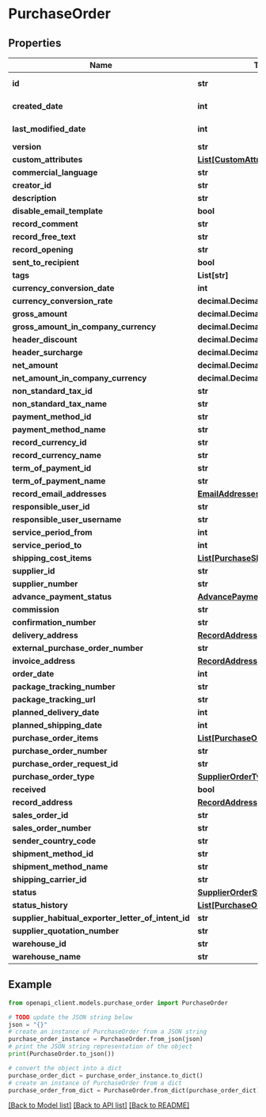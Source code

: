 # PurchaseOrder


## Properties

Name | Type | Description | Notes
------------ | ------------- | ------------- | -------------
**id** | **str** |  | [optional] [readonly] 
**created_date** | **int** |  | [optional] [readonly] 
**last_modified_date** | **int** |  | [optional] [readonly] 
**version** | **str** |  | [optional] 
**custom_attributes** | [**List[CustomAttribute]**](CustomAttribute.md) |  | [optional] 
**commercial_language** | **str** |  | [optional] 
**creator_id** | **str** |  | [optional] 
**description** | **str** |  | [optional] 
**disable_email_template** | **bool** |  | [optional] 
**record_comment** | **str** |  | [optional] 
**record_free_text** | **str** |  | [optional] 
**record_opening** | **str** |  | [optional] 
**sent_to_recipient** | **bool** |  | [optional] 
**tags** | **List[str]** |  | [optional] 
**currency_conversion_date** | **int** |  | [optional] 
**currency_conversion_rate** | **decimal.Decimal** |  | [optional] 
**gross_amount** | **decimal.Decimal** |  | [optional] 
**gross_amount_in_company_currency** | **decimal.Decimal** |  | [optional] 
**header_discount** | **decimal.Decimal** |  | [optional] 
**header_surcharge** | **decimal.Decimal** |  | [optional] 
**net_amount** | **decimal.Decimal** |  | [optional] 
**net_amount_in_company_currency** | **decimal.Decimal** |  | [optional] 
**non_standard_tax_id** | **str** |  | [optional] 
**non_standard_tax_name** | **str** |  | [optional] 
**payment_method_id** | **str** |  | [optional] 
**payment_method_name** | **str** |  | [optional] 
**record_currency_id** | **str** |  | [optional] 
**record_currency_name** | **str** |  | [optional] 
**term_of_payment_id** | **str** |  | [optional] 
**term_of_payment_name** | **str** |  | [optional] 
**record_email_addresses** | [**EmailAddresses**](EmailAddresses.md) |  | [optional] 
**responsible_user_id** | **str** |  | [optional] 
**responsible_user_username** | **str** |  | [optional] 
**service_period_from** | **int** |  | [optional] 
**service_period_to** | **int** |  | [optional] 
**shipping_cost_items** | [**List[PurchaseShippingCostItem]**](PurchaseShippingCostItem.md) |  | [optional] 
**supplier_id** | **str** |  | [optional] 
**supplier_number** | **str** |  | [optional] 
**advance_payment_status** | [**AdvancePaymentStatus**](AdvancePaymentStatus.md) |  | [optional] 
**commission** | **str** |  | [optional] 
**confirmation_number** | **str** |  | [optional] 
**delivery_address** | [**RecordAddress**](RecordAddress.md) |  | [optional] 
**external_purchase_order_number** | **str** |  | [optional] 
**invoice_address** | [**RecordAddress**](RecordAddress.md) |  | [optional] 
**order_date** | **int** |  | [optional] 
**package_tracking_number** | **str** |  | [optional] 
**package_tracking_url** | **str** |  | [optional] 
**planned_delivery_date** | **int** |  | [optional] 
**planned_shipping_date** | **int** |  | [optional] 
**purchase_order_items** | [**List[PurchaseOrderItem]**](PurchaseOrderItem.md) |  | [optional] 
**purchase_order_number** | **str** |  | [optional] 
**purchase_order_request_id** | **str** |  | [optional] 
**purchase_order_type** | [**SupplierOrderType**](SupplierOrderType.md) |  | [optional] 
**received** | **bool** |  | [optional] 
**record_address** | [**RecordAddress**](RecordAddress.md) |  | [optional] 
**sales_order_id** | **str** |  | [optional] 
**sales_order_number** | **str** |  | [optional] 
**sender_country_code** | **str** |  | [optional] 
**shipment_method_id** | **str** |  | [optional] 
**shipment_method_name** | **str** |  | [optional] 
**shipping_carrier_id** | **str** |  | [optional] 
**status** | [**SupplierOrderStatusType**](SupplierOrderStatusType.md) |  | [optional] 
**status_history** | [**List[PurchaseOrderStatusHistory]**](PurchaseOrderStatusHistory.md) |  | [optional] 
**supplier_habitual_exporter_letter_of_intent_id** | **str** |  | [optional] 
**supplier_quotation_number** | **str** |  | [optional] 
**warehouse_id** | **str** |  | [optional] 
**warehouse_name** | **str** |  | [optional] 

## Example

```python
from openapi_client.models.purchase_order import PurchaseOrder

# TODO update the JSON string below
json = "{}"
# create an instance of PurchaseOrder from a JSON string
purchase_order_instance = PurchaseOrder.from_json(json)
# print the JSON string representation of the object
print(PurchaseOrder.to_json())

# convert the object into a dict
purchase_order_dict = purchase_order_instance.to_dict()
# create an instance of PurchaseOrder from a dict
purchase_order_from_dict = PurchaseOrder.from_dict(purchase_order_dict)
```
[[Back to Model list]](../README.md#documentation-for-models) [[Back to API list]](../README.md#documentation-for-api-endpoints) [[Back to README]](../README.md)


